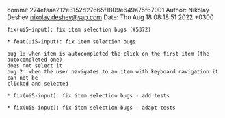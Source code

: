 commit 274efaaa212e3152d27665f1809e649a75f67001
Author: Nikolay Deshev <nikolay.deshev@sap.com>
Date:   Thu Aug 18 08:18:51 2022 +0300

    fix(ui5-input): fix item selection bugs (#5372)
    
    * feat(ui5-input): fix item selection bugs
    
    bug 1: when item is autocompleted the click on the first item (the autocompleted one)
    does not select it
    bug 2: when the user navigates to an item with keyboard navigation it can not be
    clicked and selected
    
    * fix(ui5-input): fix item selection bugs - add tests
    
    * fix(ui5-input): fix item selection bugs - adapt tests
